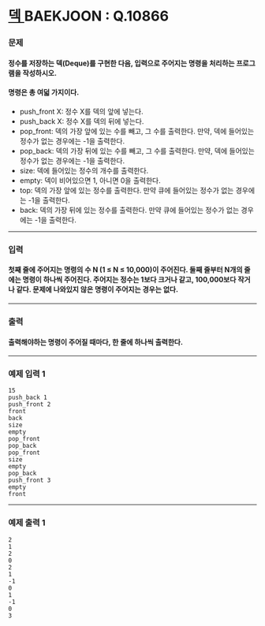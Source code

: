 # [ 덱 ](https://www.acmicpc.net/problem/10866)  BAEKJOON : Q.10866

### 문제
#### 정수를 저장하는 덱(Deque)를 구현한 다음, 입력으로 주어지는 명령을 처리하는 프로그램을 작성하시오.
#### 명령은 총 여덟 가지이다.
+ push_front X: 정수 X를 덱의 앞에 넣는다.
+ push_back X: 정수 X를 덱의 뒤에 넣는다.
+ pop_front: 덱의 가장 앞에 있는 수를 빼고, 그 수를 출력한다. 만약, 덱에 들어있는 정수가 없는 경우에는 -1을 출력한다.
+ pop_back: 덱의 가장 뒤에 있는 수를 빼고, 그 수를 출력한다. 만약, 덱에 들어있는 정수가 없는 경우에는 -1을 출력한다.
+ size: 덱에 들어있는 정수의 개수를 출력한다.
+ empty: 덱이 비어있으면 1, 아니면 0을 출력한다.
+ top: 덱의 가장 앞에 있는 정수를 출력한다. 만약 큐에 들어있는 정수가 없는 경우에는 -1을 출력한다.
+ back: 덱의 가장 뒤에 있는 정수를 출력한다. 만약 큐에 들어있는 정수가 없는 경우에는 -1을 출력한다.

----------
### 입력
#### 첫째 줄에 주어지는 명령의 수 N (1 ≤ N ≤ 10,000)이 주어진다. 둘째 줄부터 N개의 줄에는 명령이 하나씩 주어진다. 주어지는 정수는 1보다 크거나 같고, 100,000보다 작거나 같다. 문제에 나와있지 않은 명령이 주어지는 경우는 없다.
----------
### 출력
#### 출력해야하는 명령이 주어질 때마다, 한 줄에 하나씩 출력한다.
----------
### 예제 입력 1

    15
    push_back 1
    push_front 2
    front
    back
    size
    empty
    pop_front
    pop_back
    pop_front
    size
    empty
    pop_back
    push_front 3
    empty
    front
----------
### 예제 출력 1

    2
    1
    2
    0
    2
    1
    -1
    0
    1
    -1
    0
    3
